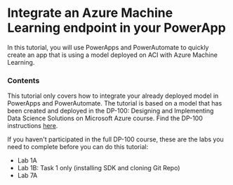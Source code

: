 # Integrate an Azure Machine Learning endpoint in your PowerApp

In this tutorial, you will use PowerApps and PowerAutomate to quickly create an app that is using a model deployed on ACI with Azure Machine Learning.

### Contents
This tutorial only covers how to integrate your already deployed model in PowerApps and PowerAutomate. The tutorial is based on a model that has been created and deployed in the DP-100: Designing and Implementing Data Science Solutions on Microsoft Azure course. Find the DP-100 instructions [here](https://github.com/MicrosoftLearning/DP100/tree/master/labdocs). 

If you haven't participated in the full DP-100 course, these are the labs you need to complete before you can do this tutorial:
- Lab 1A
- Lab 1B: Task 1 only (installing SDK and cloning Git Repo)
- Lab 7A



